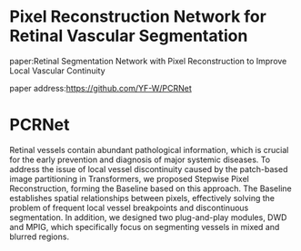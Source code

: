 # Pixel Reconstruction Network for Retinal Vascular Segmentation
paper:Retinal Segmentation Network with Pixel Reconstruction to Improve Local Vascular Continuity

paper address:https://github.com/YF-W/PCRNet

# PCRNet
Retinal vessels contain abundant pathological information, which is crucial for the early prevention and diagnosis of major systemic diseases. To address the issue of local vessel discontinuity caused by the patch-based image partitioning in Transformers, we proposed Stepwise Pixel Reconstruction, forming the Baseline based on this approach. The Baseline establishes spatial relationships between pixels, effectively solving the problem of frequent local vessel breakpoints and discontinuous segmentation. In addition, we designed two plug-and-play modules, DWD and MPIG, which specifically focus on segmenting vessels in mixed and blurred regions.

